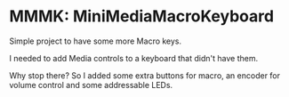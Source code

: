 # MMMK: MiniMediaMacroKeyboard

Simple project to have some more Macro keys.

I needed to add Media controls to a keyboard that didn't have them.

Why stop there? So I added some extra buttons for macro, an encoder for volume control and some addressable LEDs.
